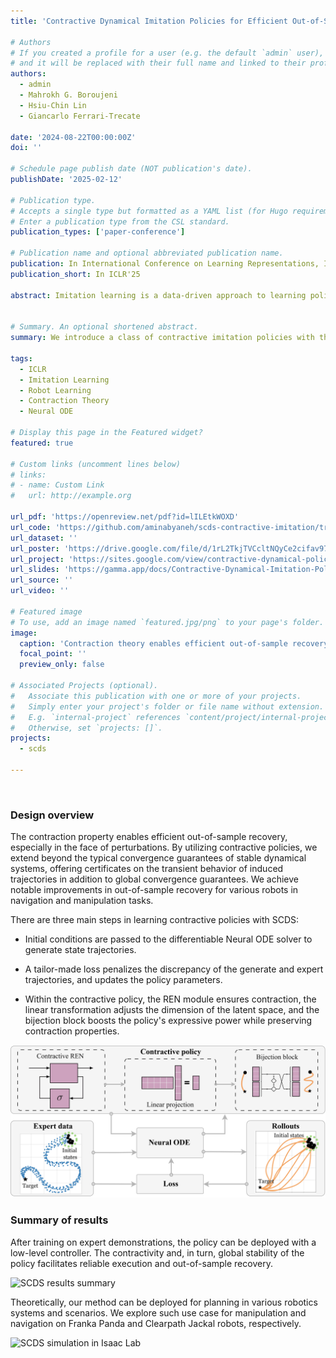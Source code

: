 ```yaml
---
title: 'Contractive Dynamical Imitation Policies for Efficient Out-of-Sample Recovery'

# Authors
# If you created a profile for a user (e.g. the default `admin` user), write the username (folder name) here
# and it will be replaced with their full name and linked to their profile.
authors:
  - admin
  - Mahrokh G. Boroujeni
  - Hsiu-Chin Lin
  - Giancarlo Ferrari-Trecate

date: '2024-08-22T00:00:00Z'
doi: ''

# Schedule page publish date (NOT publication's date).
publishDate: '2025-02-12'

# Publication type.
# Accepts a single type but formatted as a YAML list (for Hugo requirements).
# Enter a publication type from the CSL standard.
publication_types: ['paper-conference']

# Publication name and optional abbreviated publication name.
publication: In International Conference on Learning Representations, ICLR 2025
publication_short: In ICLR'25

abstract: Imitation learning is a data-driven approach to learning policies from expert behavior, but it is prone to unreliable outcomes in out-of-sample (OOS) regions. While previous research relying on stable dynamical systems guarantees convergence to a desired state, it often overlooks transient behavior. We propose a framework for learning policies modeled by contractive dynamical systems, ensuring that all policy rollouts converge regardless of perturbations, and in turn, enable efficient OOS recovery. By leveraging recurrent equilibrium networks and coupling layers, the policy structure guarantees contractivity for any parameter choice, which facilitates unconstrained optimization. We also provide theoretical upper bounds for worst-case and expected loss to rigorously establish the reliability of our method in deployment. Empirically, we demonstrate substantial OOS performance improvements for simulated robotic manipulation and navigation tasks. See sites.google.com/view/contractive-dynamical-policies for our codebase and highlight of the results.


# Summary. An optional shortened abstract.
summary: We introduce a class of contractive imitation policies with theoretical guarantees and out-of-sample error bounds for robot learning.

tags:
  - ICLR
  - Imitation Learning
  - Robot Learning
  - Contraction Theory
  - Neural ODE

# Display this page in the Featured widget?
featured: true

# Custom links (uncomment lines below)
# links:
# - name: Custom Link
#   url: http://example.org

url_pdf: 'https://openreview.net/pdf?id=lILEtkWOXD'
url_code: 'https://github.com/aminabyaneh/scds-contractive-imitation/tree/master'
url_dataset: ''
url_poster: 'https://drive.google.com/file/d/1rL2TkjTVCcltNQyCe2cifav97HbHrFZO/view?usp=sharing'
url_project: 'https://sites.google.com/view/contractive-dynamical-policies'
url_slides: 'https://gamma.app/docs/Contractive-Dynamical-Imitation-Policies-for-Efficient-Out-of-Sam-lvmoigk6846tu9a'
url_source: ''
url_video: ''

# Featured image
# To use, add an image named `featured.jpg/png` to your page's folder.
image:
  caption: 'Contraction theory enables efficient out-of-sample recovery'
  focal_point: ''
  preview_only: false

# Associated Projects (optional).
#   Associate this publication with one or more of your projects.
#   Simply enter your project's folder or file name without extension.
#   E.g. `internal-project` references `content/project/internal-project/index.md`.
#   Otherwise, set `projects: []`.
projects:
  - scds

---
```

<br>

### Design overview
The contraction property enables efficient out-of-sample recovery, especially in the face of perturbations. By utilizing contractive policies, we extend beyond the typical convergence guarantees of stable dynamical systems, offering certificates on the transient behavior of induced trajectories in addition to global convergence guarantees. We achieve notable improvements in out-of-sample recovery for various robots in navigation and manipulation tasks.

There are three main steps in learning contractive policies with SCDS:


 - Initial conditions are passed to the differentiable Neural ODE solver to generate state trajectories.

 - A tailor-made loss penalizes the discrepancy of the generate and expert trajectories, and updates the policy parameters.

 - Within the contractive policy, the REN module ensures contraction, the linear transformation adjusts the dimension of the latent space, and the bijection block boosts the policy's expressive power while preserving contraction properties.

![SCDS design overview](scds_overview.png)

### Summary of results
After training on expert demonstrations, the policy can be deployed with a low-level controller. The contractivity and, in turn, global stability of the policy facilitates reliable execution and out-of-sample recovery.

![SCDS results summary](scds_lasa_policies.png)

Theoretically, our method can be deployed for planning in various robotics systems and scenarios. We explore such use case for manipulation and navigation on Franka Panda and Clearpath Jackal robots, respectively.

![SCDS simulation in Isaac Lab](scds_simreal.png)
